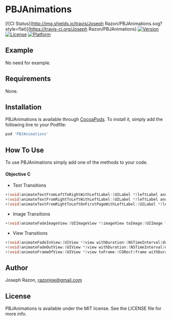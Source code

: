 # PBJAnimations
[![CI Status](http://img.shields.io/travis/Joseph Razon/PBJAnimations.svg?style=flat)](https://travis-ci.org/Joseph Razon/PBJAnimations)
[![Version](https://img.shields.io/cocoapods/v/PBJAnimations.svg?style=flat)](http://cocoapods.org/pods/PBJAnimations)
[![License](https://img.shields.io/cocoapods/l/PBJAnimations.svg?style=flat)](http://cocoapods.org/pods/PBJAnimations)
[![Platform](https://img.shields.io/cocoapods/p/PBJAnimations.svg?style=flat)](http://cocoapods.org/pods/PBJAnimations)

## Example
No need for example.

## Requirements
None.

## Installation
PBJAnimations is available through [CocoaPods](http://cocoapods.org). 
To install it, simply add the following line to your Podfile:

```ruby
pod 'PBJAnimations'
```

## How To Use
To use PBJAnimations simply add one of the methods to your code.

#### Objective C ####       
* Text Transitions     
       
```objectivec
+(void)animateTextFromLeftToRightWithLeftLabel:(UILabel *)leftLabel andWithRightLabel:(UILabel *)rightLabel onSuperView:(UIView *)viewSuper;
+(void)animateTextFromRightToLeftWithLeftLabel:(UILabel *)leftLabel andWithRightLabel:(UILabel *)rightLabel onSuperView:(UIView *)viewSuper;
+(void)animateTextFromRightToLeftOnFirstPageWithLeftLabel:(UILabel *)leftLabel onSuperView:(UIView *)viewSuper;
```

* Image Transitions
   
```objectivec
+(void)animateFadeImageView:(UIImageView *)imageView toImage:(UIImage *)image;
```

* View Transitions
    
```objectivec
+(void)animateFadeInView:(UIView *)view withDuration:(NSTimeInterval)duration;
+(void)animateFadeOutView:(UIView *)view withDuration:(NSTimeInterval)duration;
+(void)animateFrameOfView:(UIView *)view toFrame:(CGRect)frame withDuration:(NSTimeInterval)duration;
```
    
## Author
Joseph Razon, razonjoe@gmail.com

## License
PBJAnimations is available under the MIT license. See the LICENSE file for more info.
